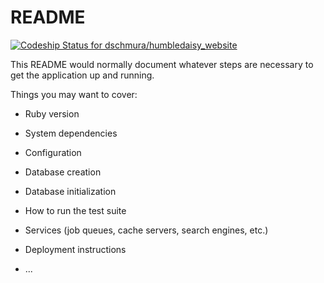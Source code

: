 # README

[ ![Codeship Status for dschmura/humbledaisy_website](https://app.codeship.com/projects/d4970a50-09c7-0135-65c0-72e222cc42c8/status?branch=master)](https://app.codeship.com/projects/214661)

This README would normally document whatever steps are necessary to get the
application up and running.

Things you may want to cover:

* Ruby version

* System dependencies

* Configuration

* Database creation

* Database initialization

* How to run the test suite

* Services (job queues, cache servers, search engines, etc.)

* Deployment instructions

* ...
